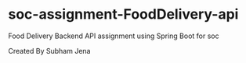# soc-assignment-FoodDelivery-api
Food Delivery Backend API assignment using Spring Boot for soc 

Created By Subham Jena
